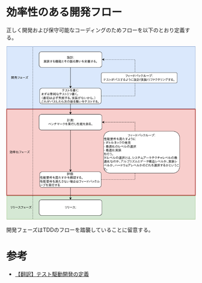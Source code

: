 # 効率性のある開発フロー

正しく開発および保守可能なコーディングのためフローを以下のとおり定義する。

![効率性のある開発フロー](images/Optimization-flow.drawio.png)

開発フェーズはTDDのフローを踏襲していることに留意する。

# 参考

- [【翻訳】テスト駆動開発の定義](https://t-wada.hatenablog.jp/entry/canon-tdd-by-kent-beck)
